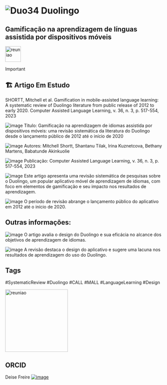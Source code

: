 # ![Duo34](https://i.imgur.com/9TuqFhM.png) Duolingo 

## Gamificação na aprendizagem de línguas assistida por dispositivos móveis 

<img src="https://github.com/DeiseFreire/duolingo_idiomas_gamificacao/assets/51007898/973af551-24e3-45f2-89f7-c10761730af3" 
alt="reuniao" 
min-width="50px" 
max-width="50px" 
width="50px" 
align="center">


> [!IMPORTANT]
>
> 
> ## 🏗️ Artigo Em Estudo
>
>SHORTT, Mitchell et al. Gamification in mobile-assisted language learning: A systematic review of Duolingo literature from public release of 2012 to early 2020.
> Computer Assisted Language Learning, v. 36, n. 3, p. 517-554, 2023

![image](https://github.com/DeiseFreire/duolingo_idiomas_gamificacao/assets/51007898/85bbaf84-9c5e-403a-af07-48f7c729fc4a) Título: Gamificação na aprendizagem de idiomas assistida por dispositivos móveis: uma revisão sistemática da literatura do Duolingo desde o lançamento público de 2012 até o início de 2020

![image](https://github.com/DeiseFreire/duolingo_idiomas_gamificacao/assets/51007898/85bbaf84-9c5e-403a-af07-48f7c729fc4a) Autores: Mitchell Shortt, Shantanu Tilak, Irina Kuznetcova, Bethany Martens, Babatunde Akinkuolie

![image](https://github.com/DeiseFreire/duolingo_idiomas_gamificacao/assets/51007898/85bbaf84-9c5e-403a-af07-48f7c729fc4a) Publicação: Computer Assisted Language Learning, v. 36, n. 3, p. 517-554, 2023

![image](https://github.com/DeiseFreire/duolingo_idiomas_gamificacao/assets/51007898/85bbaf84-9c5e-403a-af07-48f7c729fc4a) Este artigo apresenta uma revisão sistemática de pesquisas sobre o Duolingo, um popular aplicativo móvel de aprendizagem de idiomas, com foco em elementos de gamificação e seu impacto nos resultados de aprendizagem. 

![image](https://github.com/DeiseFreire/duolingo_idiomas_gamificacao/assets/51007898/85bbaf84-9c5e-403a-af07-48f7c729fc4a) O período de revisão abrange o lançamento público do aplicativo em 2012 até o início de 2020.

## Outras informações:

![image](https://github.com/DeiseFreire/duolingo_idiomas_gamificacao/assets/51007898/85bbaf84-9c5e-403a-af07-48f7c729fc4a) O artigo avalia o design do Duolingo e sua eficácia no alcance dos objetivos de aprendizagem de idiomas.

![image](https://github.com/DeiseFreire/duolingo_idiomas_gamificacao/assets/51007898/85bbaf84-9c5e-403a-af07-48f7c729fc4a) A revisão destaca o design do aplicativo e sugere uma lacuna nos resultados de aprendizagem do uso do Duolingo.

## Tags

#SystematicReview #Duolingo #CALL #MALL #LanguageLearning #Design

<img src="https://github.com/DeiseFreire/duolingo_idiomas_gamificacao/assets/51007898/cf245ca9-30ce-4857-8241-a2898a282302" 
alt="reuniao" 
min-width="100px" 
max-width="100px" 
width="200px" 
align="center">

## ORCID

Deise Freire [![image](https://github.com/DeiseFreire/duolingo_idiomas_gamificacao/assets/51007898/1f5aa878-c5ac-4f60-8478-d31ec52fe38b)](https://orcid.org/my-orcid?orcid=0009-0001-2174-6317)

		
